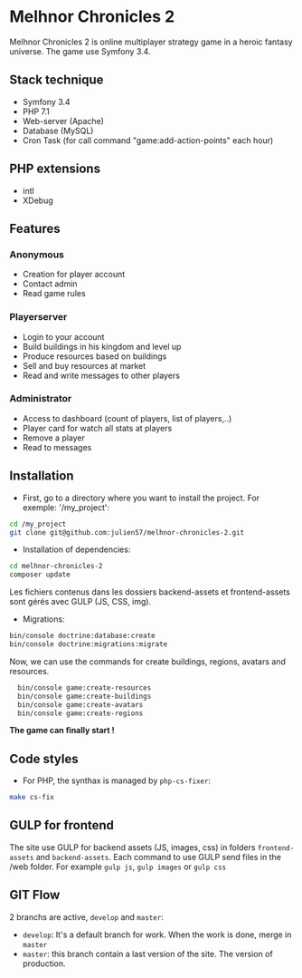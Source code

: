 # Melhnor Chronicles 2

Melhnor Chronicles 2 is online multiplayer strategy game in a heroic fantasy universe. 
The game use Symfony 3.4.

## Stack technique

* Symfony 3.4
* PHP 7.1
* Web-server (Apache)
* Database (MySQL)
* Cron Task (for call command "game:add-action-points" each hour)

## PHP extensions

* intl
* XDebug

## Features

### Anonymous
* Creation for player account
* Contact admin
* Read game rules

### Playerserver
* Login to your account
* Build buildings in his kingdom and level up
* Produce resources based on buildings
* Sell and buy resources at market
* Read and write messages to other players

### Administrator
* Access to dashboard (count of players, list of players,..)
* Player card for watch all stats at players
* Remove a player
* Read to messages

## Installation

* First, go to a directory where you want to install the project. For exemple: '/my_project':

 ```bash
 cd /my_project
 git clone git@github.com:julien57/melhnor-chronicles-2.git
 ```
 
 * Installation of dependencies:
 
 ```bash
 cd melhnor-chronicles-2
 composer update
 ```
 
 Les fichiers contenus dans les dossiers backend-assets et frontend-assets sont gérés avec GULP (JS, CSS, img).
 
 * Migrations:
  ```bash
  bin/console doctrine:database:create
  bin/console doctrine:migrations:migrate
  ```
  
 Now, we can use the commands for create buildings, regions, avatars and resources.
 
 ```bash
   bin/console game:create-resources
   bin/console game:create-buildings
   bin/console game:create-avatars
   bin/console game:create-regions
   ```
   
   **The game can finally start !**
   
   ## Code styles
   
   * For PHP, the synthax is managed by `php-cs-fixer`:
   ```bash
   make cs-fix
   ```
   
   ## GULP for frontend
   The site use GULP for backend assets (JS, images, css) in folders `frontend-assets` and `backend-assets`. Each command 
   to use GULP send files in the /web folder. For example `gulp js`, `gulp images` or `gulp css`
   
   
   ## GIT Flow
   
   2 branchs are active, `develop` and `master`:
   * `develop`: It's a default branch for work. When the work is done, merge in `master`
   * `master`: this branch contain a last version of the site. The version of production.
